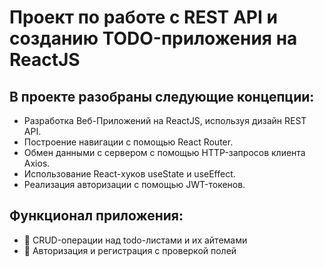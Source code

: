 # Проект по работе с REST API и созданию TODO-приложения на ReactJS

## В проекте разобраны следующие концепции:
- Разработка Веб-Приложений на ReactJS, используя дизайн REST API.
- Построение навигации с помощью React Router.
- Обмен данными с сервером с помощью HTTP-запросов клиента Axios.
- Использование React-хуков useState и useEffect.
- Реализация авторизации с помощью JWT-токенов.

## Функционал приложения:
- 📝 CRUD-операции над todo-листами и их айтемами
- 🔐 Авторизация и регистрация с проверкой полей
